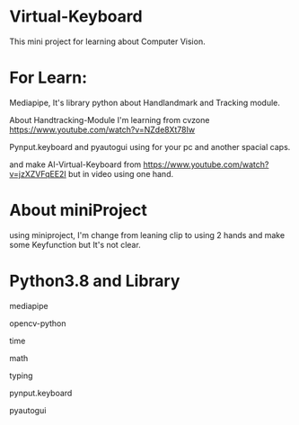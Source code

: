 # Virtual-Keyboard
This mini project for learning about Computer Vision.

# For Learn:
Mediapipe, It's library python about Handlandmark and Tracking module.

About Handtracking-Module I'm learning from cvzone 
https://www.youtube.com/watch?v=NZde8Xt78Iw

Pynput.keyboard and pyautogui using for your pc and another spacial caps.

and make AI-Virtual-Keyboard from https://www.youtube.com/watch?v=jzXZVFqEE2I
but in video using one hand.

# About miniProject
using miniproject, I'm change from leaning clip to using 2 hands and make some Keyfunction
but It's not clear.

# Python3.8 and Library
mediapipe

opencv-python

time

math

typing

pynput.keyboard

pyautogui

